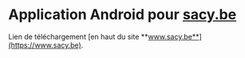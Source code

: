 # Application Android pour [sacy.be](https://www.sacy.be)

Lien de téléchargement [en haut du site **www.sacy.be**](https://www.sacy.be).
